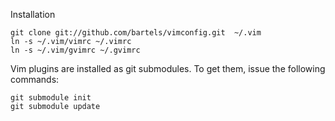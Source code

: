 Installation

    git clone git://github.com/bartels/vimconfig.git  ~/.vim
    ln -s ~/.vim/vimrc ~/.vimrc
    ln -s ~/.vim/gvimrc ~/.gvimrc


Vim plugins are installed as git submodules.  To get them, issue the following commands:

    git submodule init
    git submodule update
